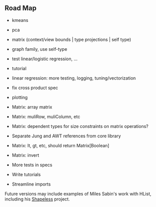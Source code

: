 
Road Map
--------

* kmeans
* pca
* matrix (context/view bounds | type projections | self type)
* graph family, use self-type
* test linear/logistic regression, ...
* tutorial

* linear regression: more testing, logging, tuning/vectorization
* fix cross product spec
* plotting
* Matrix: array matrix
* Matrix: muliRow, muliColumn, etc
* Matrix: dependent types for size constraints on matrix operations?
* Separate Jung and AWT references from core library

* Matrix: lt, gt, etc, should return Matrix[Boolean]
* Matrix: invert
* More tests in specs
* Write tutorials

* Streamline imports

Future versions may include examples of Miles Sabin's work with HList, including his [Shapeless](https://github.com/milessabin/shapeless) project.

